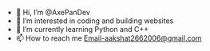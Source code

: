 - 👋 Hi, I’m @AxePanDev
- 👀 I’m interested in coding and building websites
- 🌱 I’m currently learning Python and C++
- 📫 How to reach me Email-aakshat2662006@gmail.com
